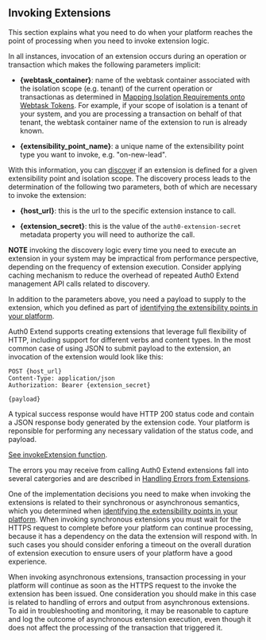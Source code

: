 ## Invoking Extensions

This section explains what you need to do when your platform reaches the point of processing when you need to invoke extension logic. 

In all instances, invocation of an extension occurs during an operation or transaction which makes the following parameters implicit: 

* **{webtask_container}**: name of the webtask container associated with the isolation scope (e.g. tenant) of the current operation or transactionas as determined in [Mapping Isolation Requirements onto Webtask Tokens](#mapping-isolation-requirements-onto-webtask-tokens). For example, if your scope of isolation is a tenant of your system, and you are processing a transaction on behalf of that tenant, the webtask container name of the extension to run is already known.

* **{extensibility_point_name}**: a unique name of the extensibility point type you want to invoke, e.g. "on-new-lead".

With this information, you can [discover](#discovering-extensions) if an extension is defined for a given extensibility point and isolation scope. The discovery process leads to the determination of the following two parameters, both of which are necessary to invoke the extension: 

* **{host_url}**: this is the url to the specific extension instance to call. 

* **{extension_secret}**: this is the value of the `auth0-extension-secret` metadata property you will need to authorize the call. 

**NOTE** invoking the discovery logic every time you need to execute an extension in your system may be impractical from performance perspective, depending on the frequency of extension execution. Consider applying caching mechanism to reduce the overhead of repeated Auth0 Extend management API calls related to discovery. 

In addition to the parameters above, you need a payload to supply to the extension, which you defined as part of [identifying the extensibility points in your platform](#identify-extensibility-points). 

Auth0 Extend supports creating extensions that leverage full flexibility of HTTP, including support for different verbs and content types. In the most common case of using JSON to submit payload to the extension, an invocation of the extension would look like this: 

```
POST {host_url}
Content-Type: application/json
Authorization: Bearer {extension_secret}

{payload}
```

A typical success response would have HTTP 200 status code and contain a JSON response body generated by the extension code. Your platform is reponsible for performing any necessary validation of the status code, and payload. 

[See invokeExtension function](https://github.com/auth0/extend/blob/master/samples/zerocrm/lib/extend.js#L68).  

The errors you may receive from calling Auth0 Extend extensions fall into several catergories and are described in [Handling Errors from Extensions](#handling-errors-from-extensions). 

One of the implementation decisions you need to make when invoking the extensions is related to their synchronous or asynchronous semantics, which you determined when [identifying the extensibility points in your platform](#identify-extensibility-points). 
When invoking synchronous extensions you must wait for the HTTPS request to complete before your platform can continue processing, because it has a dependency on the data the extension will respond with. In such cases you should consider enforing a timeout on the overall duration of extension execution to ensure users of your platform have a good experience. 

When invoking asynchronous extensions, transaction processing in your platform will continue as soon as the HTTPS request to the invoke the extension has been issued. One consideration you should make in this case is related to handling of errors and output from asynchronous extensions. To aid in troubleshooting and monitoring, it may be reasonable to capture and log the outcome of asynchronous extension execution, even though it does not affect the processing of the transaction that triggered it. 
